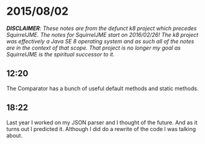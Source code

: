 # 2015/08/02

***DISCLAIMER***: _These notes are from the defunct k8 project which_
_precedes SquirrelJME. The notes for SquirrelJME start on 2016/02/26!_
_The k8 project was effectively a Java SE 8 operating system and as such_
_all of the notes are in the context of that scope. That project is no_
_longer my goal as SquirrelJME is the spiritual successor to it._

## 12:20

The Comparator has a bunch of useful default methods and static methods.

## 18:22

Last year I worked on my JSON parser and I thought of the future. And as it
turns out I predicted it. Although I did do a rewrite of the code I was
talking about.

